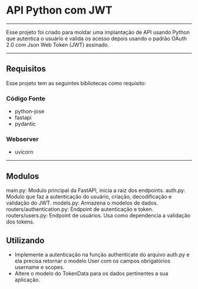 # API Python com JWT

---

Esse projeto foi criado para moldar uma implantação de API usando Python que autentica o usuário e valida os acesso depois usando o padrão OAuth 2.0 com Json Web Token (JWT) assinado.

---

## Requisitos

Esse projeto tem as seguintes bibliotecas como requisito:

### Código Fonte
- python-jose
- fastapi
- pydantic

### Webserver
- uvicorn

---

## Modulos

main.py: Modulo principal da FastAPI, inicia a raiz dos endpoints.
auth.py: Modulo que faz a autenticação do usuário, criação, decodificação e validação do JWT.
models.py: Armazena o modelos de dados.
routers/authentication.py: Endpoint de autenticação e token.
routers/users.py: Endpoint de usuários. Usa como dependencia a validação dos tokens.

## Utilizando

- Implemente a autenticação na função authenticate do arquivo auth.py e ela precisa retornar o modelo User com os campos obrigatórios username e scopes.
- Altere o modelo do TokenData para os dados pertinentes a sua aplicação.